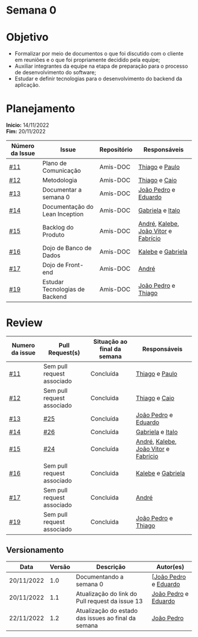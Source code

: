 # Semana 0

# Objetivo

- Formalizar por meio de documentos o que foi discutido com o cliente em reuniões e o que foi propriamente decidido pela equipe;
- Auxiliar integrantes da equipe na etapa de preparação para o processo de desenvolvimento do software;
- Estudar e definir tecnologias para o desenvolvimento do backend da aplicação.
# Planejamento

**Inicio:** 14/11/2022</br>
**Fim:** 20/11/2022

| Número da Issue | Issue | Repositório | Responsáveis |
| ---- | ---- | ---- | ---- |
| [#11](https://github.com/fga-eps-mds/2022.2-Amis-Doc/issues/11) | Plano de Comunicação | Amis-DOC | [Thiago](https://github.com/thiagolsg) e [Paulo](https://github.com/paulohborba)|
| [#12](https://github.com/fga-eps-mds/2022.2-Amis-Doc/issues/12) | Metodologia | Amis-DOC | [Thiago](https://github.com/thiagolsg) e [Caio](https://github.com/CaioSulz)|
| [#13](https://github.com/fga-eps-mds/2022.2-Amis-Doc/issues/13) | Documentar a semana 0 | Amis-DOC | [João Pedro](https://github.com/jps12) e [Eduardo](https://github.com/fxred)|
| [#14](https://github.com/fga-eps-mds/2022.2-Amis-Doc/issues/14) | Documentação do Lean Inception | Amis-DOC | [Gabriela](https://github.com/gabrielapivetta) e [Italo](https://github.com/ItaloBrunoM)|
| [#15](https://github.com/fga-eps-mds/2022.2-Amis-Doc/issues/15) | Backlog do Produto | Amis-DOC | [André](https://github.com/andrelucasf), [Kalebe](https://github.com/KalebeLopes), [João Vitor](https://github.com/Jvsoutomaior) e [Fabrício](https://github.com/FabricioDeQueiroz)|
| [#16](https://github.com/fga-eps-mds/2022.2-Amis-Doc/issues/16) | Dojo de Banco de Dados | Amis-DOC | [Kalebe](https://github.com/KalebeLopes) e [Gabriela](https://github.com/gabrielapivetta)|
| [#17](https://github.com/fga-eps-mds/2022.2-Amis-Doc/issues/17) | Dojo de Front-end | Amis-DOC | [André](https://github.com/andrelucasf)|
| [#19](https://github.com/fga-eps-mds/2022.2-Amis-Doc/issues/19) | Estudar Tecnologias de Backend | Amis-DOC | [João Pedro](https://github.com/jps12) e [Thiago](https://github.com/thiagolsg)|

# Review

| Numero da issue | Pull Request(s) | Situação ao final da semana | Responsáveis |
| ---- | ---- | ---- | ---- |
| [#11](https://github.com/fga-eps-mds/2022.2-Amis-Doc/issues/11) | Sem pull request associado | Concluída | [Thiago](https://github.com/thiagolsg) e [Paulo](https://github.com/paulohborba)|
| [#12](https://github.com/fga-eps-mds/2022.2-Amis-Doc/issues/12) | Sem pull request associado | Concluida | [Thiago](https://github.com/thiagolsg) e [Caio](https://github.com/CaioSulz)|
| [#13](https://github.com/fga-eps-mds/2022.2-Amis-Doc/issues/13) | [#25](https://github.com/fga-eps-mds/2022.2-Amis-Doc/pull/25) | Concluída | [João Pedro](https://github.com/jps12) e [Eduardo](https://github.com/fxred)|
| [#14](https://github.com/fga-eps-mds/2022.2-Amis-Doc/issues/14) | [#26](https://github.com/fga-eps-mds/2022.2-Amis-Doc/pull/26) | Concluída | [Gabriela](https://github.com/gabrielapivetta) e [Italo](https://github.com/ItaloBrunoM)|
| [#15](https://github.com/fga-eps-mds/2022.2-Amis-Doc/issues/15) | [#24](https://github.com/fga-eps-mds/2022.2-Amis-Doc/pull/24) | Concluída | [André](https://github.com/andrelucasf), [Kalebe](https://github.com/KalebeLopes), [João Vitor](https://github.com/Jvsoutomaior) e [Fabrício](https://github.com/FabricioDeQueiroz)|
| [#16](https://github.com/fga-eps-mds/2022.2-Amis-Doc/issues/16) | Sem pull request associado | Concluida | [Kalebe](https://github.com/KalebeLopes) e [Gabriela](https://github.com/gabrielapivetta)|
| [#17](https://github.com/fga-eps-mds/2022.2-Amis-Doc/issues/17) | Sem pull request associado | Concluida | [André](https://github.com/andrelucasf)|
| [#19](https://github.com/fga-eps-mds/2022.2-Amis-Doc/issues/19) | Sem pull request associado | Concluida | [João Pedro](https://github.com/jps12) e [Thiago](https://github.com/thiagolsg)|


## Versionamento

| Data | Versão | Descrição | Autor(es) |
|------|--------|-----------|-----------|
| 20/11/2022 | 1.0 | Documentando a semana 0 | [[João Pedro](https://github.com/jps12) e [Eduardo](https://github.com/fxred) |
| 20/11/2022 | 1.1 | Atualização do link do Pull request da issue 13 | [João Pedro](https://github.com/jps12) e [Eduardo](https://github.com/fxred) |
| 22/11/2022 | 1.2 | Atualização do estado das issues ao final da semana | [João Pedro](https://github.com/jps12) |
